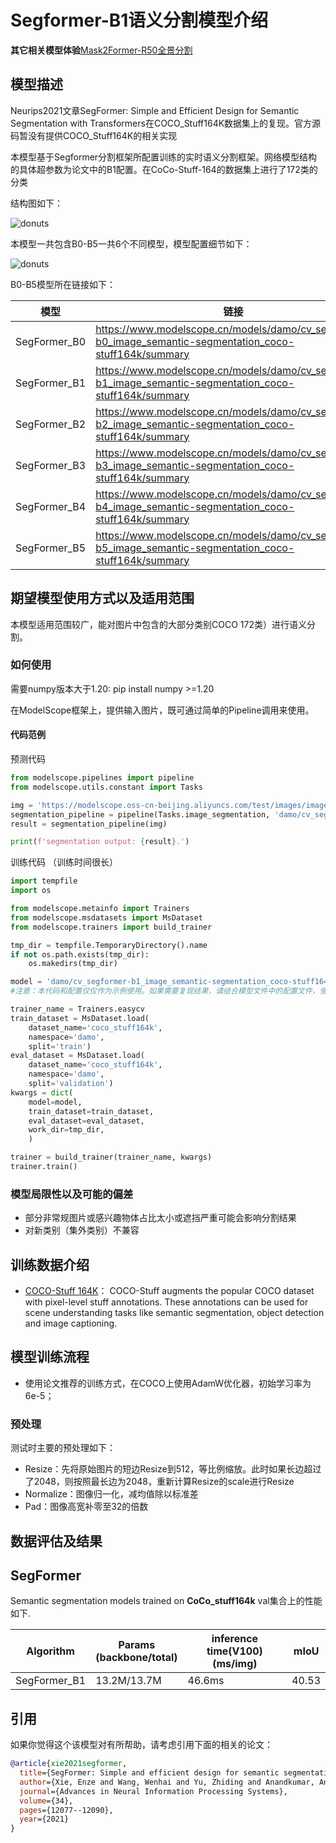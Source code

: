 

# Segformer-B1语义分割模型介绍

**其它相关模型体验**[Mask2Former-R50全景分割](https://www.modelscope.cn/models/damo/cv_r50_panoptic-segmentation_cocopan/summary) 

## 模型描述
Neurips2021文章SegFormer: Simple and Efficient Design for Semantic Segmentation with Transformers在COCO_Stuff164K数据集上的复现。官方源码暂没有提供COCO_Stuff164K的相关实现

本模型基于Segformer分割框架所配置训练的实时语义分割框架。网络模型结构的具体超参数为论文中的B1配置。在CoCo-Stuff-164的数据集上进行了172类的分类

结构图如下：

<p align="left">
    <img src="description/framework.png" alt="donuts" />
  
本模型一共包含B0-B5一共6个不同模型，模型配置细节如下：

<p align="left">
    <img src="description/details.png" alt="donuts" />

B0-B5模型所在链接如下：

| 模型  |  链接                           | 
| ---------- |  ------------------------ | 
| SegFormer_B0 | https://www.modelscope.cn/models/damo/cv_segformer-b0_image_semantic-segmentation_coco-stuff164k/summary |
| SegFormer_B1 | https://www.modelscope.cn/models/damo/cv_segformer-b1_image_semantic-segmentation_coco-stuff164k/summary |
| SegFormer_B2 | https://www.modelscope.cn/models/damo/cv_segformer-b2_image_semantic-segmentation_coco-stuff164k/summary |
| SegFormer_B3 | https://www.modelscope.cn/models/damo/cv_segformer-b3_image_semantic-segmentation_coco-stuff164k/summary |
| SegFormer_B4 | https://www.modelscope.cn/models/damo/cv_segformer-b4_image_semantic-segmentation_coco-stuff164k/summary |
| SegFormer_B5 | https://www.modelscope.cn/models/damo/cv_segformer-b5_image_semantic-segmentation_coco-stuff164k/summary |


## 期望模型使用方式以及适用范围

本模型适用范围较广，能对图片中包含的大部分类别COCO 172类）进行语义分割。

### 如何使用
需要numpy版本大于1.20:  pip install numpy >=1.20

在ModelScope框架上，提供输入图片，既可通过简单的Pipeline调用来使用。


#### 代码范例

预测代码

```python
from modelscope.pipelines import pipeline
from modelscope.utils.constant import Tasks

img = 'https://modelscope.oss-cn-beijing.aliyuncs.com/test/images/image_semantic_segmentation.jpg'
segmentation_pipeline = pipeline(Tasks.image_segmentation, 'damo/cv_segformer-b1_image_semantic-segmentation_coco-stuff164k')
result = segmentation_pipeline(img)

print(f'segmentation output: {result}.')
```

训练代码 （训练时间很长）
```python
import tempfile
import os

from modelscope.metainfo import Trainers
from modelscope.msdatasets import MsDataset
from modelscope.trainers import build_trainer

tmp_dir = tempfile.TemporaryDirectory().name
if not os.path.exists(tmp_dir):
    os.makedirs(tmp_dir)

model = 'damo/cv_segformer-b1_image_semantic-segmentation_coco-stuff164k'
#注意：本代码和配置仅仅作为示例使用。如果需要复现结果，请结合模型文件中的配置文件，使用8卡并行方式复现

trainer_name = Trainers.easycv
train_dataset = MsDataset.load(
    dataset_name='coco_stuff164k',
    namespace='damo',
    split='train') 
eval_dataset = MsDataset.load(
    dataset_name='coco_stuff164k',
    namespace='damo',
    split='validation') 
kwargs = dict(
    model=model,
    train_dataset=train_dataset,
    eval_dataset=eval_dataset,
    work_dir=tmp_dir,
    )

trainer = build_trainer(trainer_name, kwargs)
trainer.train()
```


### 模型局限性以及可能的偏差

- 部分非常规图片或感兴趣物体占比太小或遮挡严重可能会影响分割结果
- 对新类别（集外类别）不兼容

## 训练数据介绍

- [COCO-Stuff 164K](https://github.com/nightrome/cocostuff)： COCO-Stuff augments the popular COCO dataset with pixel-level stuff annotations. These annotations can be used for scene understanding tasks like semantic segmentation, object detection and image captioning.


## 模型训练流程

- 使用论文推荐的训练方式，在COCO上使用AdamW优化器，初始学习率为6e-5；

### 预处理

测试时主要的预处理如下：
- Resize：先将原始图片的短边Resize到512，等比例缩放。此时如果长边超过了2048，则按照最长边为2048，重新计算Resize的scale进行Resize
- Normalize：图像归一化，减均值除以标准差
- Pad：图像高宽补零至32的倍数

## 数据评估及结果

## SegFormer

Semantic segmentation models trained on **CoCo_stuff164k** val集合上的性能如下.

| Algorithm  |  Params<br/>(backbone/total)                            | inference time(V100)<br/>(ms/img)                    |mIoU |
| ---------- |  ------------------------ | ------------------------------------------------------------ | ------------------------------------------------------------ |
| SegFormer_B1 | 13.2M/13.7M | 46.6ms |  40.53               |


## 引用
如果你觉得这个该模型对有所帮助，请考虑引用下面的相关的论文：

```BibTeX
@article{xie2021segformer,
  title={SegFormer: Simple and efficient design for semantic segmentation with transformers},
  author={Xie, Enze and Wang, Wenhai and Yu, Zhiding and Anandkumar, Anima and Alvarez, Jose M and Luo, Ping},
  journal={Advances in Neural Information Processing Systems},
  volume={34},
  pages={12077--12090},
  year={2021}
}
```
